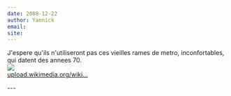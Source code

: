 ```yaml
---
date: 2008-12-22
author: Yannick
email: 
site: 
---
```


<p>J'espere qu'ils n'utiliseront pas ces vieilles rames de metro, inconfortables, qui datent des annees 70.<br />
<img src="http://upload.wikimedia.org/wikipedia/commons/9/90/LHB_Amsterdam.jpg"/><br/>
<a href="http://upload.wikimedia.org/wikipedia/commons/9/90/LHB_Amsterdam.jpg" title="http://upload.wikimedia.org/wikipedia/commons/9/90/LHB_Amsterdam.jpg" rel="nofollow">upload.wikimedia.org/wiki...</a></p>
---